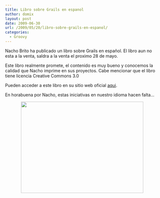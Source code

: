 ```yaml
---
title: Libro sobre Grails en espanol
author: domix
layout: post
date: 2009-06-30
url: /2009/05/20/libro-sobre-grails-en-espanol/
categories:
  - Groovy
---
```

Nacho Brito ha publicado un libro sobre Grails en español. El libro aun no esta a la venta, saldra a la venta el proximo 28 de mayo.

Este libro realmente promete, el contenido es muy bueno y conocemos la calidad que Nacho imprime en sus proyectos. Cabe mencionar que el libro tiene licencia Creative Commons 3.0

Pueden acceder a este libro en su sitio web oficial [aqui][1].

En horabuena por Nacho, estas iniciativas en nuestro idioma hacen falta&#8230;

<p style="text-align: center;">
  <img src="http://www.manual-de-grails.es/images/stories/libro.gif" alt="" width="401" height="299" />
</p>

 [1]: http://www.manual-de-grails.es